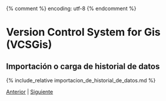 {% comment %} encoding: utf-8 {% endcomment %}

# Version Control System for Gis (VCSGis)

## Importación o carga de historial de datos

{% include_relative importacion_de_historial_de_datos.md %}
 
[Anterior](utilizacion_basica/exportar_datos_desde_el_repositorio_t.md) | [Siguiente](topologia_t.md)
